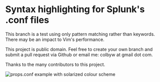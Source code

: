 Syntax highlighting for Splunk's .conf files
=============

This branch is a test using only pattern matching rather than keywords. There may be an impact to Vim's performance.

This project is public domain. Feel free to create your own branch and submit a pull request via Github or email me: colbyw at gmail dot com.

Thanks to the many contributors to this project.

![props.conf example with solarized colour scheme](http://i.imgur.com/F0rVkzt.png)
